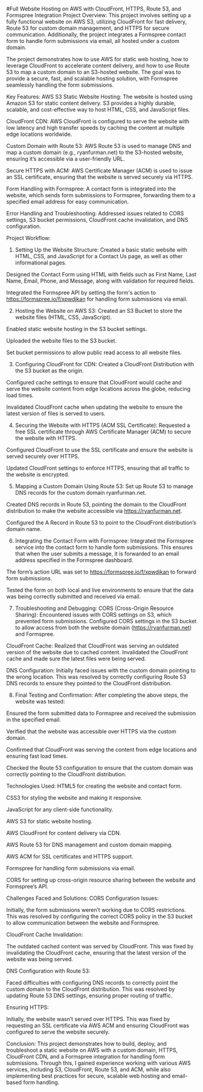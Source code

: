 #Full Website Hosting on AWS with CloudFront, HTTPS, Route 53, and Formspree Integration
Project Overview:
This project involves setting up a fully functional website on AWS S3, utilizing CloudFront for fast delivery, Route 53 for custom domain management, and HTTPS for secure communication. Additionally, the project integrates a Formspree contact form to handle form submissions via email, all hosted under a custom domain.

The project demonstrates how to use AWS for static web hosting, how to leverage CloudFront to accelerate content delivery, and how to use Route 53 to map a custom domain to an S3-hosted website. The goal was to provide a secure, fast, and scalable hosting solution, with Formspree seamlessly handling the form submissions.

Key Features:
AWS S3 Static Website Hosting: The website is hosted using Amazon S3 for static content delivery. S3 provides a highly durable, scalable, and cost-effective way to host HTML, CSS, and JavaScript files.

CloudFront CDN: AWS CloudFront is configured to serve the website with low latency and high transfer speeds by caching the content at multiple edge locations worldwide.

Custom Domain with Route 53: AWS Route 53 is used to manage DNS and map a custom domain (e.g., ryanfurman.net) to the S3-hosted website, ensuring it’s accessible via a user-friendly URL.

Secure HTTPS with ACM: AWS Certificate Manager (ACM) is used to issue an SSL certificate, ensuring that the website is served securely via HTTPS.

Form Handling with Formspree: A contact form is integrated into the website, which sends form submissions to Formspree, forwarding them to a specified email address for easy communication.

Error Handling and Troubleshooting: Addressed issues related to CORS settings, S3 bucket permissions, CloudFront cache invalidation, and DNS configuration.

Project Workflow:
1. Setting Up the Website Structure:
Created a basic static website with HTML, CSS, and JavaScript for a Contact Us page, as well as other informational pages.

Designed the Contact Form using HTML with fields such as First Name, Last Name, Email, Phone, and Message, along with validation for required fields.

Integrated the Formspree API by setting the form's action to https://formspree.io/f/xpwdjkan for handling form submissions via email.

2. Hosting the Website on AWS S3:
Created an S3 Bucket to store the website files (HTML, CSS, JavaScript).

Enabled static website hosting in the S3 bucket settings.

Uploaded the website files to the S3 bucket.

Set bucket permissions to allow public read access to all website files.

3. Configuring CloudFront for CDN:
Created a CloudFront Distribution with the S3 bucket as the origin.

Configured cache settings to ensure that CloudFront would cache and serve the website content from edge locations across the globe, reducing load times.

Invalidated CloudFront cache when updating the website to ensure the latest version of files is served to users.

4. Securing the Website with HTTPS (ACM SSL Certificate):
Requested a free SSL certificate through AWS Certificate Manager (ACM) to secure the website with HTTPS.

Configured CloudFront to use the SSL certificate and ensure the website is served securely over HTTPS.

Updated CloudFront settings to enforce HTTPS, ensuring that all traffic to the website is encrypted.

5. Mapping a Custom Domain Using Route 53:
Set up Route 53 to manage DNS records for the custom domain ryanfurman.net.

Created DNS records in Route 53, pointing the domain to the CloudFront distribution to make the website accessible via https://ryanfurman.net.

Configured the A Record in Route 53 to point to the CloudFront distribution’s domain name.

6. Integrating the Contact Form with Formspree:
Integrated the Formspree service into the contact form to handle form submissions. This ensures that when the user submits a message, it is forwarded to an email address specified in the Formspree dashboard.

The form’s action URL was set to https://formspree.io/f/xpwdjkan to forward form submissions.

Tested the form on both local and live environments to ensure that the data was being correctly submitted and received via email.

7. Troubleshooting and Debugging:
CORS (Cross-Origin Resource Sharing): Encountered issues with CORS settings on S3, which prevented form submissions. Configured CORS settings in the S3 bucket to allow access from both the website domain (https://ryanfurman.net) and Formspree.

CloudFront Cache: Realized that CloudFront was serving an outdated version of the website due to cached content. Invalidated the CloudFront cache and made sure the latest files were being served.

DNS Configuration: Initially faced issues with the custom domain pointing to the wrong location. This was resolved by correctly configuring Route 53 DNS records to ensure they pointed to the CloudFront distribution.

8. Final Testing and Confirmation:
After completing the above steps, the website was tested:

Ensured the form submitted data to Formspree and received the submission in the specified email.

Verified that the website was accessible over HTTPS via the custom domain.

Confirmed that CloudFront was serving the content from edge locations and ensuring fast load times.

Checked the Route 53 configuration to ensure that the custom domain was correctly pointing to the CloudFront distribution.

Technologies Used:
HTML5 for creating the website and contact form.

CSS3 for styling the website and making it responsive.

JavaScript for any client-side functionality.

AWS S3 for static website hosting.

AWS CloudFront for content delivery via CDN.

AWS Route 53 for DNS management and custom domain mapping.

AWS ACM for SSL certificates and HTTPS support.

Formspree for handling form submissions via email.

CORS for setting up cross-origin resource sharing between the website and Formspree’s API.

Challenges Faced and Solutions:
CORS Configuration Issues:

Initially, the form submissions weren’t working due to CORS restrictions. This was resolved by configuring the correct CORS policy in the S3 bucket to allow communication between the website and Formspree.

CloudFront Cache Invalidation:

The outdated cached content was served by CloudFront. This was fixed by invalidating the CloudFront cache, ensuring that the latest version of the website was being served.

DNS Configuration with Route 53:

Faced difficulties with configuring DNS records to correctly point the custom domain to the CloudFront distribution. This was resolved by updating Route 53 DNS settings, ensuring proper routing of traffic.

Ensuring HTTPS:

Initially, the website wasn’t served over HTTPS. This was fixed by requesting an SSL certificate via AWS ACM and ensuring CloudFront was configured to serve the website securely.

Conclusion:
This project demonstrates how to build, deploy, and troubleshoot a static website on AWS with a custom domain, HTTPS, CloudFront CDN, and a Formspree integration for handling form submissions. Through this, I gained experience working with various AWS services, including S3, CloudFront, Route 53, and ACM, while also implementing best practices for secure, scalable web hosting and email-based form handling.
